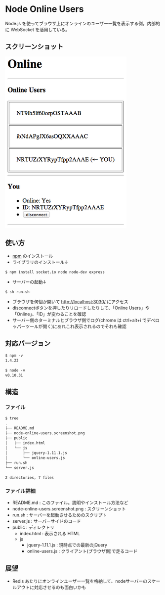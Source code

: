 # Node Online Users

Node.js を使ってブラウザ上にオンラインのユーザー一覧を表示する例。内部的に WebSocket を活用している。

## スクリーンショット

![Screenshot of this app](./node-online-users.screenshot.png)

## 使い方

- [npm](https://www.npmjs.org/) のインストール
- ライブラリのインストール↓

~~~
$ npm install socket.io node node-dev express
~~~

- サーバーの起動↓

~~~
$ sh run.sh
~~~

- ブラウザを何個か開いて [http://localhost:3030/](http://localhost:3030) にアクセス
- disconnectボタンを押したりリロードしたりして、「Online Users」や「Online」、「ID」が変わることを確認
- サーバー側のターミナルとブラウザ側でログ(chrome は ctrl+alt+i でデベロッパーツールが開く)にあれこれ表示されるのでそれも確認

## 対応バージョン

~~~
$ npm -v
1.4.23

$ node -v
v0.10.31
~~~

## 構造

### ファイル

~~~
$ tree
.
├── README.md
├── node-online-users.screenshot.png
├── public
│   ├── index.html
│   └── js
│       ├── jquery-1.11.1.js
│       └── online-users.js
├── run.sh
└── server.js

2 directories, 7 files
~~~

### ファイル詳細

- README.md : このファイル。説明やインストール方法など
- node-online-users.screenshot.png : スクリーンショット
- run.sh : サーバーを起動させるためのスクリプト
- server.js : サーバーサイドのコード
- public : ディレクトリ
    - index.html : 表示される HTML
    - js
        - jquery-1.11.1.js : 現時点での最新のjQuery
        - online-users.js : クライアント(ブラウザ側)で走るコード

## 展望

- Redis あたりにオンラインユーザー一覧を格納して、nodeサーバーのスケールアウトに対応させるのも面白いかも
